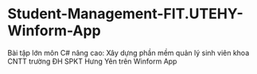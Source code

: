 # Student-Management-FIT.UTEHY-Winform-App
Bài tập lớn môn C# nâng cao: Xây dựng phần mềm quản lý sinh viên khoa CNTT trường ĐH SPKT Hưng Yên trên Winform App
